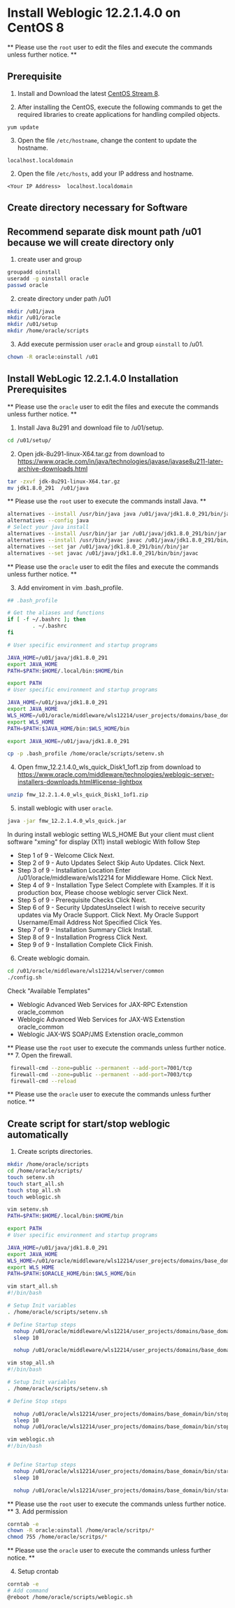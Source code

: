 # Install Weblogic 12.2.1.4.0 on CentOS 8 

** Please use the `root` user to edit the files and execute the commands unless further notice. **

## Prerequisite

1. Install and Download the latest [CentOS Stream 8](https://www.centos.org/download/).

2. After installing the CentOS, execute the following commands to get the required libraries to create applications for handling compiled objects.

```
yum update
```

3. Open the file `/etc/hostname`, change the content to update the hostname.

```
localhost.localdomain
```

2. Open the file `/etc/hosts`, add your IP address and hostname.

```
<Your IP Address>  localhost.localdomain
```

## Create directory necessary for Software
## Recommend separate disk mount path /u01 because we will create directory only
1. create user and group

```bash
groupadd oinstall
useradd -g oinstall oracle
passwd oracle
```

2. create directory under path /u01

```bash
mkdir /u01/java
mkdir /u01/oracle
mkdir /u01/setup
mkdir /home/oracle/scripts
```

3. Add execute permission user `oracle` and group `oinstall` to /u01.

```bash
chown -R oracle:oinstall /u01
```

## Install WebLogic 12.2.1.4.0 Installation Prerequisites
** Please use the `oracle` user to edit the files and execute the commands unless further notice. **

1. Install Java 8u291 and download file to /u01/setup.

```bash
cd /u01/setup/
```
2. Open jdk-8u291-linux-X64.tar.gz from download to https://www.oracle.com/in/java/technologies/javase/javase8u211-later-archive-downloads.html

```bash
tar -zxvf jdk-8u291-linux-X64.tar.gz
mv jdk1.8.0_291  /u01/java
```

** Please use the `root` user to execute the commands install Java. **

```bash
alternatives --install /usr/bin/java java /u01/java/jdk1.8.0_291/bin/java 2
alternatives --config java
# Select your java install
alternatives --install /usr/bin/jar jar /u01/java/jdk1.8.0_291/bin/jar 2
alternatives --install /usr/bin/javac javac /u01/java/jdk1.8.0_291/bin/javac 2
alternatives --set jar /u01/java/jdk1.8.0_291/bin//bin/jar
alternatives --set javac /u01/java/jdk1.8.0_291/bin/bin/javac
```
** Please use the `oracle` user to edit the files and execute the commands unless further notice. **

3. Add enviroment in vim .bash_profile.
```bash
## .bash_profile

# Get the aliases and functions
if [ -f ~/.bashrc ]; then
        . ~/.bashrc
fi

# User specific environment and startup programs

JAVA_HOME=/u01/java/jdk1.8.0_291
export JAVA_HOME
PATH=$PATH:$HOME/.local/bin:$HOME/bin

export PATH
# User specific environment and startup programs

JAVA_HOME=/u01/java/jdk1.8.0_291
export JAVA_HOME
WLS_HOME=/u01/oracle/middleware/wls12214/user_projects/domains/base_domain
export WLS_HOME
PATH=$PATH:$JAVA_HOME/bin:$WLS_HOME/bin
```

```bash
export JAVA_HOME=/u01/java/jdk1.8.0_291
```

```bash
cp -p .bash_profile /home/oracle/scripts/setenv.sh
```

4. Open fmw_12.2.1.4.0_wls_quick_Disk1_1of1.zip from download to https://www.oracle.com/middleware/technologies/weblogic-server-installers-downloads.html#license-lightbox

```bash
unzip fmw_12.2.1.4.0_wls_quick_Disk1_1of1.zip
```

5. install weblogic with user `oracle`.

```bash
java -jar fmw_12.2.1.4.0_wls_quick.jar
```
In during install weblogic setting WLS_HOME
But your client must client software "xming" for display (X11) install weblogic
With follow Step
  - Step 1 of 9 - Welcome	Click Next.
  - Step 2 of 9 - Auto Updates	Select Skip Auto Updates. Click Next.
  - Step 3 of 9 - Installation Location	Enter /u01/oracle/middleware/wls12214 for Middleware Home. Click Next.
  - Step 4 of 9 - Installation Type	Select Complete with Examples. If it is production box, Please choose weblogic server Click Next.
  - Step 5 of 9 - Prerequisite Checks	Click Next.
  - Step 6 of 9 - Security UpdatesUnselect I wish to receive security updates via My Oracle Support. 
    Click Next. My Oracle Support Username/Email Address Not Specified	Click Yes.
  - Step 7 of 9 - Installation Summary	Click Install.
  - Step 8 of 9 - Installation Progress	Click Next.
  - Step 9 of 9 - Installation Complete	Click Finish.

6. Create weblogic domain.

```bash
cd /u01/oracle/middleware/wls12214/wlserver/common
./config.sh
```

Check "Available Templates"
- Weblogic Advanced Web Services for JAX-RPC Extenstion oracle_common
- Weblogic Advanced Web Services for JAX-WS Extenstion oracle_common
- Weblogic JAX-WS SOAP/JMS Extenstion oracle_common


** Please use the `root` user to execute the commands unless further notice. **
7. Open the firewall.

```bash
 firewall-cmd --zone=public --permanent --add-port=7001/tcp
 firewall-cmd --zone=public --permanent --add-port=7003/tcp
 firewall-cmd --reload
```

** Please use the `oracle` user to execute the commands unless further notice. **
## Create script for start/stop weblogic automatically

1. Create scripts directories.

```bash
mkdir /home/oracle/scripts
cd /home/oracle/scripts/
touch setenv.sh
touch start_all.sh
touch stop_all.sh
touch weblogic.sh
```
```bash
vim setenv.sh
PATH=$PATH:$HOME/.local/bin:$HOME/bin

export PATH
# User specific environment and startup programs

JAVA_HOME=/u01/java/jdk1.8.0_291
export JAVA_HOME
WLS_HOME=/u01/oracle/middleware/wls12214/user_projects/domains/base_domain
export WLS_HOME
PATH=$PATH:$ORACLE_HOME/bin:$WLS_HOME/bin
```
```bash
vim start_all.sh
#!/bin/bash

# Setup Init variables
. /home/oracle/scripts/setenv.sh

# Define Startup steps
  nohup /u01/oracle/middleware/wls12214/user_projects/domains/base_domain/bin/startWebLogic.sh > /u01/oracle/wls12214/user_projects/domains/base_domain/bin/nohup-Admin.out 2>&1 &
  sleep 10

  nohup /u01/oracle/middleware/wls12214/user_projects/domains/base_domain/bin/startManagedWebLogic.sh Server1 t3://<Your hostname or ip address>:7001 > /u01/oracle/wls12214/user_projects/domains/base_domain/bin/nohup-Server1.out 2>&1 &
```

```bash
vim stop_all.sh
#!/bin/bash

# Setup Init variables
. /home/oracle/scripts/setenv.sh

# Define Stop steps

  nohup /u01/oracle/wls12214/user_projects/domains/base_domain/bin/stopManagedWebLogic.sh Server1 t3://<Your hostname or ip address>:7001 > /u01/oracle/wls12214/user_projects/domains/base_domain/bin/nohup-Server1.out 2>&1 &
  sleep 10
  nohup /u01/oracle/wls12214/user_projects/domains/base_domain/bin/stopWebLogic.sh > /u01/oracle/wls12214/user_projects/domains/base_domain/bin/nohup-Admin.out 2>&1 &
```

```bash
vim weblogic.sh
#!/bin/bash


# Define Startup steps
  nohup /u01/oracle/wls12214/user_projects/domains/base_domain/bin/startWebLogic.sh > /u01/oracle/wls12214/user_projects/domains/base_domain/bin/nohup-Admin.out 2>&1&
  sleep 10

  nohup /u01/oracle/wls12214/user_projects/domains/base_domain/bin/startManagedWebLogic.sh Server1 t3://<Your hostname or ip address>:7001 > /u01/oracle/wls12214/user_projects/domains/base_domain/bin/nohup-Server1.out 2>&1&
```

** Please use the `root` user to execute the commands unless further notice. **
3. Add permission 

```bash
corntab -e
chown -R oracle:oinstall /home/oracle/scritps/*
chmod 755 /home/oracle/scritps/*
```

** Please use the `oracle` user to execute the commands unless further notice. **

4. Setup crontab

```bash
corntab -e
# Add command
@reboot /home/oracle/scripts/weblogic.sh
```

